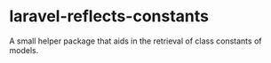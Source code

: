 # laravel-reflects-constants
A small helper package that aids in the retrieval of class constants of models.
